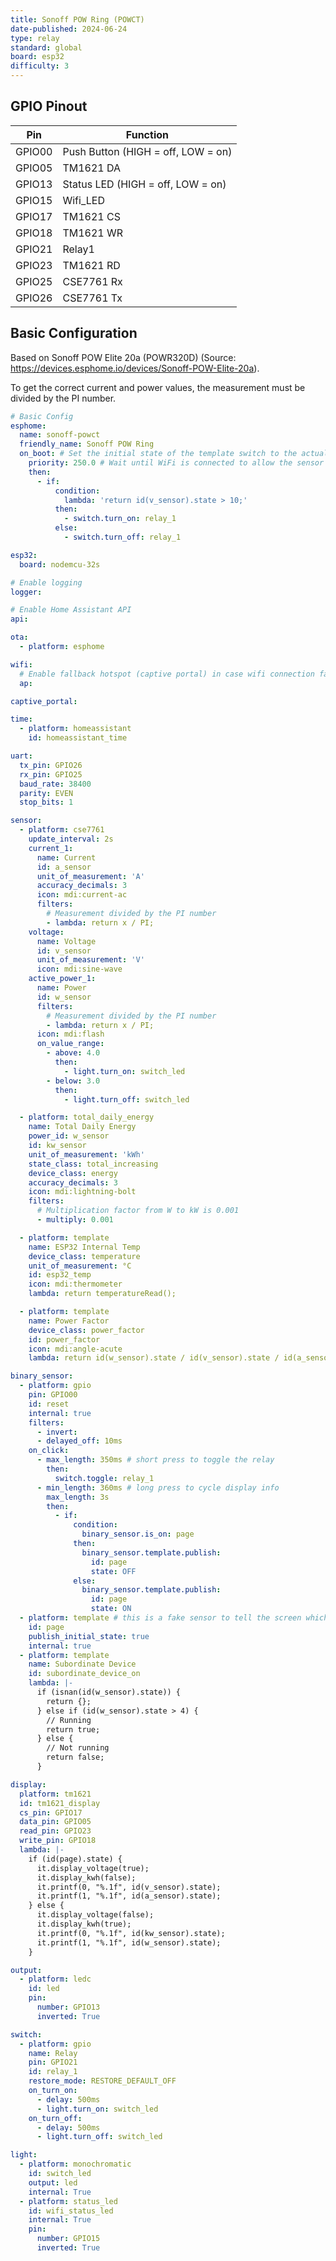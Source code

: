 ```yaml
---
title: Sonoff POW Ring (POWCT)
date-published: 2024-06-24
type: relay
standard: global
board: esp32
difficulty: 3
---
```


## GPIO Pinout

| Pin    | Function                           |
| ------ | ---------------------------------- |
| GPIO00 | Push Button (HIGH = off, LOW = on) |
| GPIO05 | TM1621 DA                          |
| GPIO13 | Status LED (HIGH = off, LOW = on)  |
| GPIO15 | Wifi_LED                           |
| GPIO17 | TM1621 CS                          |
| GPIO18 | TM1621 WR                          |
| GPIO21 | Relay1                             |
| GPIO23 | TM1621 RD                          |
| GPIO25 | CSE7761 Rx                         |
| GPIO26 | CSE7761 Tx                         |

## Basic Configuration

Based on Sonoff POW Elite 20a (POWR320D) (Source: <https://devices.esphome.io/devices/Sonoff-POW-Elite-20a>).

To get the correct current and power values, the measurement must be divided by the PI number.

```yaml
# Basic Config
esphome:
  name: sonoff-powct
  friendly_name: Sonoff POW Ring
  on_boot: # Set the initial state of the template switch to the actual relay state. This will NOT change the state.
    priority: 250.0 # Wait until WiFi is connected to allow the sensor some time to settle
    then:
      - if:
          condition:
            lambda: 'return id(v_sensor).state > 10;'
          then:
            - switch.turn_on: relay_1
          else:
            - switch.turn_off: relay_1

esp32:
  board: nodemcu-32s

# Enable logging
logger:

# Enable Home Assistant API
api:

ota:
  - platform: esphome

wifi:
  # Enable fallback hotspot (captive portal) in case wifi connection fails
  ap:

captive_portal:

time:
  - platform: homeassistant
    id: homeassistant_time

uart:
  tx_pin: GPIO26
  rx_pin: GPIO25
  baud_rate: 38400
  parity: EVEN
  stop_bits: 1

sensor:
  - platform: cse7761
    update_interval: 2s
    current_1:
      name: Current
      id: a_sensor
      unit_of_measurement: 'A'
      accuracy_decimals: 3
      icon: mdi:current-ac
      filters:
        # Measurement divided by the PI number
        - lambda: return x / PI;
    voltage:
      name: Voltage
      id: v_sensor
      unit_of_measurement: 'V'
      icon: mdi:sine-wave
    active_power_1:
      name: Power
      id: w_sensor
      filters:
        # Measurement divided by the PI number
        - lambda: return x / PI;
      icon: mdi:flash
      on_value_range:
        - above: 4.0
          then:
            - light.turn_on: switch_led
        - below: 3.0
          then:
            - light.turn_off: switch_led

  - platform: total_daily_energy
    name: Total Daily Energy
    power_id: w_sensor
    id: kw_sensor
    unit_of_measurement: 'kWh'
    state_class: total_increasing
    device_class: energy
    accuracy_decimals: 3
    icon: mdi:lightning-bolt
    filters:
      # Multiplication factor from W to kW is 0.001
      - multiply: 0.001

  - platform: template
    name: ESP32 Internal Temp
    device_class: temperature
    unit_of_measurement: °C
    id: esp32_temp
    icon: mdi:thermometer
    lambda: return temperatureRead();

  - platform: template
    name: Power Factor
    device_class: power_factor
    id: power_factor
    icon: mdi:angle-acute
    lambda: return id(w_sensor).state / id(v_sensor).state / id(a_sensor).state;

binary_sensor:
  - platform: gpio
    pin: GPIO00
    id: reset
    internal: true
    filters:
      - invert:
      - delayed_off: 10ms
    on_click:
      - max_length: 350ms # short press to toggle the relay
        then:
          switch.toggle: relay_1
      - min_length: 360ms # long press to cycle display info
        max_length: 3s
        then:
          - if:
              condition:
                binary_sensor.is_on: page
              then:
                binary_sensor.template.publish:
                  id: page
                  state: OFF
              else:
                binary_sensor.template.publish:
                  id: page
                  state: ON
  - platform: template # this is a fake sensor to tell the screen which info to show on display
    id: page
    publish_initial_state: true
    internal: true
  - platform: template
    name: Subordinate Device
    id: subordinate_device_on
    lambda: |-
      if (isnan(id(w_sensor).state)) {
        return {};
      } else if (id(w_sensor).state > 4) {
        // Running
        return true;
      } else {
        // Not running
        return false;
      }

display:
  platform: tm1621
  id: tm1621_display
  cs_pin: GPIO17
  data_pin: GPIO05
  read_pin: GPIO23
  write_pin: GPIO18
  lambda: |-
    if (id(page).state) {
      it.display_voltage(true);
      it.display_kwh(false);
      it.printf(0, "%.1f", id(v_sensor).state);
      it.printf(1, "%.1f", id(a_sensor).state);
    } else {  
      it.display_voltage(false);
      it.display_kwh(true);
      it.printf(0, "%.1f", id(kw_sensor).state);
      it.printf(1, "%.1f", id(w_sensor).state);
    }

output:
  - platform: ledc
    id: led
    pin:
      number: GPIO13
      inverted: True

switch:
  - platform: gpio
    name: Relay
    pin: GPIO21
    id: relay_1
    restore_mode: RESTORE_DEFAULT_OFF
    on_turn_on:
      - delay: 500ms
      - light.turn_on: switch_led
    on_turn_off:
      - delay: 500ms
      - light.turn_off: switch_led

light:
  - platform: monochromatic
    id: switch_led
    output: led
    internal: True
  - platform: status_led
    id: wifi_status_led
    internal: True
    pin:
      number: GPIO15
      inverted: True
```
